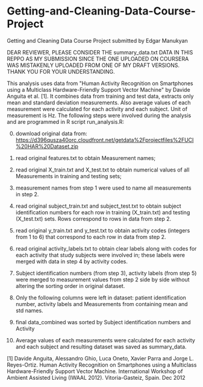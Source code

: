 # Getting-and-Cleaning-Data-Course-Project
Getting and Cleaning Data Course Project submitted by Edgar Manukyan

DEAR REVIEWER, PLEASE CONSIDER THE summary_data.txt DATA IN THIS REPPO AS MY SUBMISSION SINCE THE ONE UPLOADED ON COURSERA WAS MISTAKENLY UPLOADED FROM ONE OF MY DRAFT VERSIONS. THANK YOU FOR YOUR UNDERSTANDING.

This analysis uses data from "Human Activity Recognition on Smartphones using a Multiclass Hardware-Friendly Support Vector Machine" by Davide Anguita et al. [1]. It combines data from training and test data, extracts only mean and standard deviation measurements. Also average values of each measurement were calculated for each activity and each subject. Unit of measurement is Hz.
The following steps were involved during the analysis and are programmed in R script run_analysis.R:

0. download original data from: https://d396qusza40orc.cloudfront.net/getdata%2Fprojectfiles%2FUCI%20HAR%20Dataset.zip

1. read original features.txt to obtain Measurement names;
2. read original X_train.txt and X_test.txt to obtain numerical values of all Measurements in training and testing sets;
3. measurement names from step 1 were used to name all measurements in step 2.
4. read original subject_train.txt and subject_test.txt to obtain subject identification numbers for each row in training (X_train.txt) and testing (X_test.txt) sets. Rows correspond to rows in data from step 2.
5. read original y_train.txt and y_test.txt to obtain activity codes (integers from 1 to 6) that correspond to each row in data from step 2.
6. read original activity_labels.txt to obtain clear labels along with codes for each activity that study subjects were involved in; these labels were merged with data in step 4 by activity codes.
7. Subject identification numbers (from step 3), activity labels (from step 5) were merged to measurement values from step 2 side by side without altering the sorting order in original dataset.
8. Only the following columns were left in dataset: patient identification number, activity labels and Measurements from containing mean and std names.
9. final data_combined was sorted by Subject identification numbers and Activity
10. Average values of each measurements were calculated for each activity and each subject and resulting dataset was saved as summary_data.
 
 [1] Davide Anguita, Alessandro Ghio, Luca Oneto, Xavier Parra and Jorge L. Reyes-Ortiz. Human Activity Recognition on Smartphones using a Multiclass Hardware-Friendly Support Vector Machine. International Workshop of Ambient Assisted Living (IWAAL 2012). Vitoria-Gasteiz, Spain. Dec 2012
